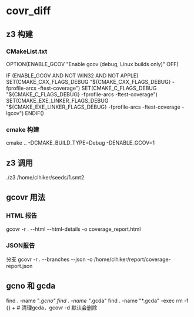 # covr_diff

## z3 构建

### CMakeList.txt 
OPTION(ENABLE_GCOV "Enable gcov (debug, Linux builds only)" OFF)

IF (ENABLE_GCOV AND NOT WIN32 AND NOT APPLE)
  SET(CMAKE_CXX_FLAGS_DEBUG "${CMAKE_CXX_FLAGS_DEBUG} -fprofile-arcs -ftest-coverage")
  SET(CMAKE_C_FLAGS_DEBUG "${CMAKE_C_FLAGS_DEBUG} -fprofile-arcs -ftest-coverage")
  SET(CMAKE_EXE_LINKER_FLAGS_DEBUG "${CMAKE_EXE_LINKER_FLAGS_DEBUG} -fprofile-arcs -ftest-coverage -lgcov")
ENDIF()

### cmake 构建
cmake .. -DCMAKE_BUILD_TYPE=Debug -DENABLE_GCOV=1

## z3 调用
./z3 /home/clhiker/seeds/1.smt2

## gcovr 用法
### HTML 报告
gcovr -r . --html --html-details -o coverage_report.html

### JSON报告
分支
gcovr -r . --branches --json -o /home/clhiker/report/coverage-report.json


## gcno 和 gcda
find . -name "*.gcno"
find . -name "*.gcda"
find . -name "*.gcda" -exec rm -f {} +      # 清理gcda，gcovr -d 默认会删除